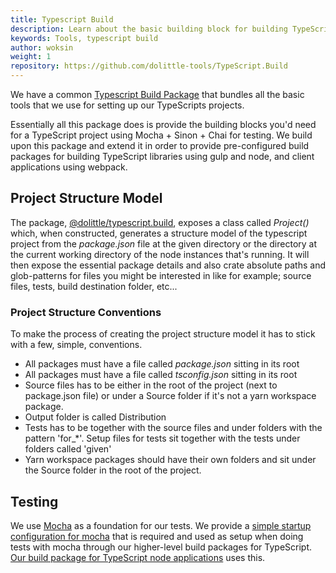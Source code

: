 ```yaml
---
title: Typescript Build
description: Learn about the basic building block for building TypeScript applications
keywords: Tools, typescript build 
author: woksin
weight: 1
repository: https://github.com/dolittle-tools/TypeScript.Build
---
```


We have a common [Typescript Build Package](https://www.github.com/dolittle-tools/TypeScript.Build) that bundles all the basic tools that we use for setting up our TypeScripts projects.

Essentially all this package does is provide the building blocks you'd need for a TypeScript project using Mocha + Sinon + Chai for testing. We build upon this package and extend it in order to provide pre-configured build packages for building TypeScript libraries using gulp and node, and client applications using webpack.

## Project Structure Model
The package, [@dolittle/typescript.build](https://www.npmjs.org/packages/@dolittle/typescript.build), exposes a class called *Project()* which, when constructed, generates a structure model of the typescript project from the *package.json* file at the given directory or the directory at the current working directory of the node instances that's running. It will then expose the essential package details and also crate absolute paths and glob-patterns for files you might be interested in like for example; source files, tests, build destination folder, etc...

### Project Structure Conventions
To make the process of creating the project structure model it has to stick with a few, simple, conventions.

* All packages must have a file called *package.json* sitting in its root 
* All packages must have a file called *tsconfig.json* sitting in its root 
* Source files has to be either in the root of the project (next to package.json file) or under a Source folder if it's not a yarn workspace package.
* Output folder is called Distribution
* Tests has to be together with the source files and under folders with the pattern 'for_*'. Setup files for tests sit together with the tests under folders called 'given' 
* Yarn workspace packages should have their own folders and sit under the Source folder in the root of the project. 

## Testing
We use [Mocha](https://mochajs.org) as a foundation for our tests. We provide a [simple startup configuration for mocha](https://github.com/dolittle-tools/TypeScript.Build/blob/master/mocha.opts.js) that is required and used as setup when doing tests with mocha through our higher-level build packages for TypeScript. [Our build package for TypeScript node applications](https://github.com/dolittle-tools/TypeScript.Build.Node) uses this.
